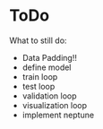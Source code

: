 # ToDo

What to still do:

- Data Padding!!
- define model
- train loop
- test loop
- validation loop
- visualization loop
- implement neptune
